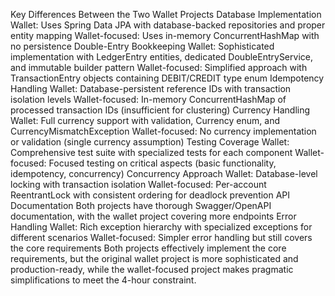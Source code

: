 Key Differences Between the Two Wallet Projects
Database Implementation
Wallet: Uses Spring Data JPA with database-backed repositories and proper entity mapping
Wallet-focused: Uses in-memory ConcurrentHashMap with no persistence
Double-Entry Bookkeeping
Wallet: Sophisticated implementation with LedgerEntry entities, dedicated DoubleEntryService, and immutable builder pattern
Wallet-focused: Simplified approach with TransactionEntry objects containing DEBIT/CREDIT type enum
Idempotency Handling
Wallet: Database-persistent reference IDs with transaction isolation levels
Wallet-focused: In-memory ConcurrentHashMap of processed transaction IDs (insufficient for clustering)
Currency Handling
Wallet: Full currency support with validation, Currency enum, and CurrencyMismatchException
Wallet-focused: No currency implementation or validation (single currency assumption)
Testing Coverage
Wallet: Comprehensive test suite with specialized tests for each component
Wallet-focused: Focused testing on critical aspects (basic functionality, idempotency, concurrency)
Concurrency Approach
Wallet: Database-level locking with transaction isolation
Wallet-focused: Per-account ReentrantLock with consistent ordering for deadlock prevention
API Documentation
Both projects have thorough Swagger/OpenAPI documentation, with the wallet project covering more endpoints
Error Handling
Wallet: Rich exception hierarchy with specialized exceptions for different scenarios
Wallet-focused: Simpler error handling but still covers the core requirements
Both projects effectively implement the core requirements, but the original wallet project is more sophisticated and production-ready, while the wallet-focused project makes pragmatic simplifications to meet the 4-hour constraint.